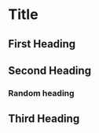 # Title

## First Heading

## Second Heading

### Random heading

## Third Heading

<!-- markdownlint-configure-file {
  "MD043": {
    "headings": [
      "# Title",
      "## First Heading",
      "## Second Heading",
      "*",
      "## Third Heading"
    ],
    "match_case": true
  }
} -->
